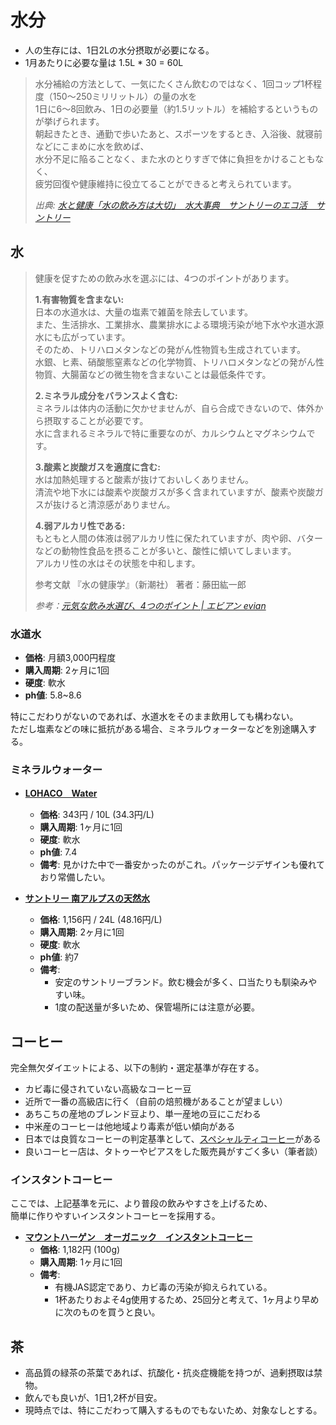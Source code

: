 水分
====

-   人の生存には、1日2Lの水分摂取が必要になる。
-   1月あたりに必要な量は 1.5L * 30 = 60L

> 水分補給の方法として、一気にたくさん飲むのではなく、1回コップ1杯程度（150～250ミリリットル）の量の水を  
> 1日に6～8回飲み、1日の必要量（約1.5リットル）を補給するというものが挙げられます。  
> 朝起きたとき、通勤で歩いたあと、スポーツをするとき、入浴後、就寝前などにこまめに水を飲めば、  
> 水分不足に陥ることなく、また水のとりすぎで体に負担をかけることもなく、  
> 疲労回復や健康維持に役立てることができると考えられています。  
>
> *出典: [水と健康「水の飲み方は大切」　水大事典　サントリーのエコ活　サントリー](http://www.suntory.co.jp/eco/teigen/jiten/drink/dr_08_01.html)*

水
----

> 健康を促すための飲み水を選ぶには、4つのポイントがあります。
>
> **1.有害物質を含まない:**  
> 日本の水道水は、大量の塩素で雑菌を除去しています。  
> また、生活排水、工業排水、農業排水による環境汚染が地下水や水道水源水にも広がっています。  
> そのため、トリハロメタンなどの発がん性物質も生成されています。  
> 水銀、ヒ素、硝酸態窒素などの化学物質、トリハロメタンなどの発がん性物質、大腸菌などの微生物を含まないことは最低条件です。
>
> **2.ミネラル成分をバランスよく含む:**  
> ミネラルは体内の活動に欠かせませんが、自ら合成できないので、体外から摂取することが必要です。  
> 水に含まれるミネラルで特に重要なのが、カルシウムとマグネシウムです。  
>
> **3.酸素と炭酸ガスを適度に含む:**  
> 水は加熱処理すると酸素が抜けておいしくありません。  
> 清流や地下水には酸素や炭酸ガスが多く含まれていますが、酸素や炭酸ガスが抜けると清涼感がありません。  
>
> **4.弱アルカリ性である:**  
> もともと人間の体液は弱アルカリ性に保たれていますが、肉や卵、バターなどの動物性食品を摂ることが多いと、酸性に傾いてしまいます。  
> アルカリ性の水はその状態を中和します。
>
> 参考文献
> 『水の健康学』（新潮社） 著者：藤田紘一郎
>
> *参考：[元気な飲み水選び、4つのポイント | エビアン evian](http://www.evian.co.jp/water/health/02/)*

### 水道水

- **価格**: 月額3,000円程度
- **購入周期**: 2ヶ月に1回
- **硬度**: 軟水
- **ph値**: 5.8~8.6

特にこだわりがないのであれば、水道水をそのまま飲用しても構わない。  
ただし塩素などの味に抵抗がある場合、ミネラルウォーターなどを別途購入する。

### ミネラルウォーター

- [**LOHACO　Water**](https://lohaco.jp/product/2783735/)
  - **価格**: 343円 / 10L (34.3円/L)
  - **購入周期**: 1ヶ月に1回
  - **硬度**: 軟水
  - **ph値**: 7.4
  - **備考**: 見かけた中で一番安かったのがこれ。パッケージデザインも優れており常備したい。


- [**サントリー 南アルプスの天然水**](https://www.amazon.co.jp/dp/B0043TXMWM/)
  - **価格**: 1,156円 / 24L (48.16円/L)
  - **購入周期**: 2ヶ月に1回
  - **硬度**: 軟水
  - **ph値**: 約7
  - **備考**:
    - 安定のサントリーブランド。飲む機会が多く、口当たりも馴染みやすい味。
    - 1度の配送量が多いため、保管場所には注意が必要。

コーヒー
-------

完全無欠ダイエットによる、以下の制約・選定基準が存在する。

- カビ毒に侵されていない高級なコーヒー豆
- 近所で一番の高級店に行く（自前の焙煎機があることが望ましい）
- あちこちの産地のブレンド豆より、単一産地の豆にこだわる
- 中米産のコーヒーは他地域より毒素が低い傾向がある
- 日本では良質なコーヒーの判定基準として、[スペシャルティコーヒー](http://www.scaj.org/about/specialty-coffee)がある
- 良いコーヒー店は、タトゥーやピアスをした販売員がすごく多い（筆者談）

### インスタントコーヒー

ここでは、上記基準を元に、より普段の飲みやすさを上げるため、  
簡単に作りやすいインスタントコーヒーを採用する。

- [**マウントハーゲン　オーガニック　インスタントコーヒー**](https://lohaco.jp/product/9035357/)
  - **価格**: 1,182円 (100g)
  - **購入周期**: 1ヶ月に1回
  - **備考**:
    - 有機JAS認定であり、カビ毒の汚染が抑えられている。
    - 1杯あたりおよそ4g使用するため、25回分と考えて、1ヶ月より早めに次のものを買うと良い。

## 茶

- 高品質の緑茶の茶葉であれば、抗酸化・抗炎症機能を持つが、過剰摂取は禁物。
- 飲んでも良いが、1日1,2杯が目安。
- 現時点では、特にこだわって購入するものでもないため、対象なしとする。
